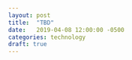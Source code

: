 ```yaml
---
layout: post
title:  "TBD"
date:   2019-04-08 12:00:00 -0500
categories: technology
draft: true
---
```

